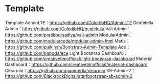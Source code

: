 # Template
Template
AdminLTE：https://github.com/ColorlibHQ/AdminLTE
Gentelella Admin：https://github.com/ColorlibHQ/gentelella
Vali Admin：https://github.com/pratikborsadiya/vali-admin
ModularAdmin：https://github.com/modularcode/modular-admin-html
Metis：https://github.com/puikinsh/Bootstrap-Admin-Template
Ace：https://github.com/bopoda/ace
Light Bootstrap Dashboard：https://github.com/creativetimofficial/light-bootstrap-dashboard
Material Dashboard：https://github.com/creativetimofficial/material-dashboard
Clearmin：https://github.com/paomedia/clearmin
SB-Admin-2：https://github.com/BlackrockDigital/startbootstrap-sb-admin-2